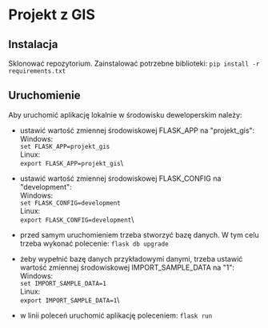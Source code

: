 # Projekt z GIS

## Instalacja

Sklonować repozytorium. Zainstalować potrzebne biblioteki:
```pip install -r requirements.txt```

## Uruchomienie

Aby uruchomić aplikację lokalnie w środowisku deweloperskim należy:

* ustawić wartość zmiennej środowiskowej FLASK_APP na "projekt_gis":\
Windows:\
```set FLASK_APP=projekt_gis```\
Linux:\
```export FLASK_APP=projekt_gis```\

* ustawić wartość zmiennej środowiskowej FLASK_CONFIG na "development":\
Windows:\
```set FLASK_CONFIG=development```\
Linux:\
```export FLASK_CONFIG=development```\

* przed samym uruchomieniem trzeba stworzyć bazę danych. W tym celu trzeba wykonać polecenie:
```flask db upgrade```

* żeby wypełnić bazę danych przykładowymi danymi, trzeba ustawić wartość zmiennej środowiskowej IMPORT_SAMPLE_DATA na "1":\
Windows:\
```set IMPORT_SAMPLE_DATA=1```\
Linux:\
```export IMPORT_SAMPLE_DATA=1```\

* w linii poleceń uruchomić aplikację poleceniem:
```flask run```
